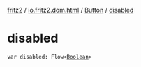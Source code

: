 [fritz2](../../index.md) / [io.fritz2.dom.html](../index.md) / [Button](index.md) / [disabled](./disabled.md)

# disabled

`var disabled: Flow<`[`Boolean`](https://kotlinlang.org/api/latest/jvm/stdlib/kotlin/-boolean/index.html)`>`
